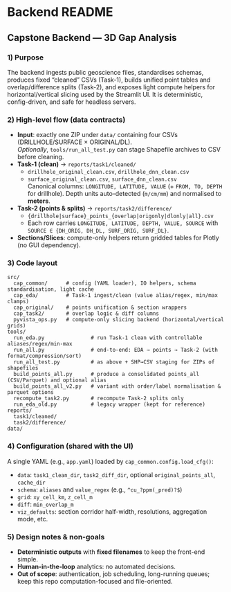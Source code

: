 # Backend README

## Capstone Backend — 3D Gap Analysis

### 1) Purpose
The backend ingests public geoscience files, standardises schemas, produces fixed “cleaned” CSVs (Task-1), builds unified point tables and overlap/difference splits (Task-2), and exposes light compute helpers for horizontal/vertical slicing used by the Streamlit UI. It is deterministic, config-driven, and safe for headless servers.

### 2) High-level flow (data contracts)
- **Input**: exactly one ZIP under `data/` containing four CSVs (DRILLHOLE/SURFACE × ORIGINAL/DL).  
  *Optionally*, `tools/run_all_test.py` can stage Shapefile archives to CSV before cleaning.
- **Task-1 (clean)** → `reports/task1/cleaned/`
  - `drillhole_original_clean.csv`, `drillhole_dnn_clean.csv`
  - `surface_original_clean.csv`, `surface_dnn_clean.csv`  
  Canonical columns: `LONGITUDE, LATITUDE, VALUE` (+ `FROM, TO, DEPTH` for drillhole). Depth units auto-detected (`m/cm/mm`) and normalised to **meters**.
- **Task-2 (points & splits)** → `reports/task2/difference/`
  - `{drillhole|surface}_points_{overlap|origonly|dlonly|all}.csv`
  - Each row carries `LONGITUDE, LATITUDE, DEPTH, VALUE, SOURCE` with `SOURCE ∈ {DH_ORIG, DH_DL, SURF_ORIG, SURF_DL}`.
- **Sections/Slices**: compute-only helpers return gridded tables for Plotly (no GUI dependency).

### 3) Code layout
```
src/
  cap_common/      # config (YAML loader), IO helpers, schema standardisation, light cache
  cap_eda/         # Task-1 ingest/clean (value alias/regex, min/max clamps)
  cap_original/    # points unification & section wrappers
  cap_task2/       # overlap logic & diff columns
  pyvista_ops.py   # compute-only slicing backend (horizontal/vertical grids)
tools/
  run_eda.py               # run Task-1 clean with controllable aliases/regex/min-max
  run_all.py               # end-to-end: EDA → points → Task-2 (with format/compression/sort)
  run_all_test.py          # as above + SHP→CSV staging for ZIPs of shapefiles
  build_points_all.py      # produce a consolidated points_all (CSV/Parquet) and optional alias
  build_points_all_v2.py   # variant with order/label normalisation & parquet options
  recompute_task2.py       # recompute Task-2 splits only
  run_eda_old.py           # legacy wrapper (kept for reference)
reports/
  task1/cleaned/
  task2/difference/
data/
```

### 4) Configuration (shared with the UI)
A single YAML (e.g., `app.yaml`) loaded by `cap_common.config.load_cfg()`:
- `data`: `task1_clean_dir`, `task2_diff_dir`, optional `original_points_all`, `cache_dir`
- `schema`: `aliases` and `value_regex` (e.g., `^cu_?ppm(_pred)?$`)
- `grid`: `xy_cell_km`, `z_cell_m`
- `diff`: `min_overlap_m`
- `viz_defaults`: section corridor half-width, resolutions, aggregation mode, etc.

### 5) Design notes & non-goals
- **Deterministic outputs** with **fixed filenames** to keep the front-end simple.
- **Human-in-the-loop** analytics: no automated decisions.
- **Out of scope**: authentication, job scheduling, long-running queues; keep this repo computation-focused and file-oriented.
